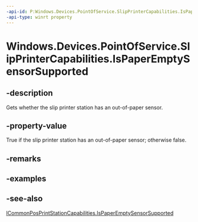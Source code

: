 ----api-id: P:Windows.Devices.PointOfService.SlipPrinterCapabilities.IsPaperEmptySensorSupported
-api-type: winrt property
---<!-- Property syntaxpublic bool IsPaperEmptySensorSupported { get; }--># Windows.Devices.PointOfService.SlipPrinterCapabilities.IsPaperEmptySensorSupported## -descriptionGets whether the slip printer station has an out-of-paper sensor.## -property-valueTrue if the slip printer station has an out-of-paper sensor; otherwise false.## -remarks## -examples## -see-also[ICommonPosPrintStationCapabilities.IsPaperEmptySensorSupported](icommonposprintstationcapabilities_ispaperemptysensorsupported.md)